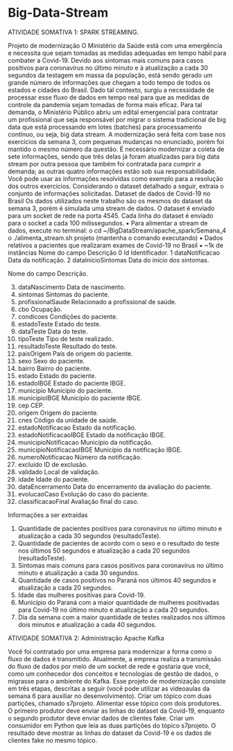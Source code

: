 # Big-Data-Stream
ATIVIDADE SOMATIVA 1: SPARK STREAMING.

Projeto de modernização
O Ministério da Saúde está com uma emergência e necessita que sejam tomadas as medidas adequadas em 
tempo hábil para combater a Covid-19. Devido aos sintomas mais comuns para casos positivos para 
coronavírus no último minuto e à atualização a cada 30 segundos da testagem em massa da população, está 
sendo gerado um grande número de informações que chegam a todo tempo de todos os estados e cidades 
do Brasil. Dado tal contexto, surgiu a necessidade de processar esse fluxo de dados em tempo real para que 
as medidas de controle da pandemia sejam tomadas de forma mais eficaz.
Para tal demanda, o Ministério Público abriu um edital emergencial para contratar um profissional que seja 
responsável por migrar o sistema tradicional de big data que está processando em lotes (batches) para 
processamento contínuo, ou seja, big data stream.
A modernização será feita com base nos exercícios da semana 3, com pequenas mudanças no enunciado, 
porém foi mantido o mesmo número da questão. É necessário modernizar a coleta de sete informações, 
sendo que três delas já foram atualizadas para big data stream por outra pessoa que também foi contratada 
para cumprir a demanda; as outras quatro informações estão sob sua responsabilidade. Você pode usar as 
informações resolvidas como exemplo para a resolução dos outros exercícios. Considerando o dataset
detalhado a seguir, extraia o conjunto de informações solicitadas.
Dataset de dados de Covid-19 no Brasil
Os dados utilizados neste trabalho são os mesmos do dataset da semana 3, porém é simulada uma stream
de dados. O dataset é enviado para um socket de rede na porta 4545. Cada linha do dataset é enviado para 
o socket a cada 100 milissegundos.
▪ Para alimentar a stream de dados, execute no terminal:
o cd ~/BigDataStream/apache_spark/Semana_4
o ./alimenta_stream.sh projeto (mantenha o comando executando)
▪ Dados relativos a pacientes que realizaram exames de Covid-19 no Brasil
▪ ~1k de instâncias
Nome do campo Descrição
0 Id Identificador.
1 dataNotificacao Data da notificação.
2 dataInicioSintomas Data do início dos sintomas.
 

Nome do campo Descrição. 

3. dataNascimento Data de nascimento. 
4. sintomas Sintomas do paciente.
5. profissionalSaude Relacionado a profissional de saúde.
6. cbo Ocupação.
7. condicoes Condições do paciente.
8. estadoTeste Estado do teste.
9. dataTeste Data do teste.
10. tipoTeste Tipo de teste realizado.
11. resultadoTeste Resultado do teste.
12. paisOrigem País de origem do paciente.
13. sexo Sexo do paciente.
14. bairro Bairro do paciente.
15. estado Estado do paciente.
16. estadoIBGE Estado do paciente IBGE.
17. municipio Município do paciente.
18. municipioIBGE Município do paciente IBGE.
19. cep CEP.
20. origem Origem do paciente.
21. cnes Código da unidade de saúde.
22. estadoNotificacao Estado da notificação.
23. estadoNotificacaoIBGE Estado da notificação IBGE.
24. municipioNotificacao Município da notificação.
25. municipioNotificacaoIBGE Município da notificação IBGE.
26. numeroNotificacao Número da notificação.
27. excluido ID de exclusão.
28. validado Local de validação.
29. idade Idade do paciente.
30. dataEncerramento Data do encerramento da avaliação do paciente.
31. evolucaoCaso Evolução do caso do paciente.
32. classificacaoFinal Avaliação final do caso.


Informações a ser extraídas
1. Quantidade de pacientes positivos para coronavírus no último minuto e atualização a cada 30 segundos 
(resultadoTeste).
3. Quantidade de pacientes de acordo com o sexo e o resultado do teste nos últimos 50 segundos e atualização 
a cada 20 segundos (resultadoTeste).
4. Sintomas mais comuns para casos positivos para coronavírus no último minuto e atualização a cada 30 
segundos.
6.  Quantidade de casos positivos no Paraná nos últimos 40 segundos e atualização a cada 20 segundos.
15. Idade das mulheres positivas para Covid-19.
16. Município do Paraná com a maior quantidade de mulheres positivadas para Covid-19 no último minuto e 
atualização a cada 20 segundos.
17. Dia da semana com a maior quantidade de testes realizados nos últimos dois minutos e atualização a cada 
40 segundos.










ATIVIDADE SOMATIVA 2: Administração Apache Kafka


Você foi contratado por uma empresa para modernizar a forma como o fluxo de dados é transmitido. Atualmente, a empresa realiza a transmissão do fluxo de dados por meio de um socket de rede e gostaria que você, como um conhecedor dos conceitos e tecnologias de gestão de dados, o migrasse para o ambiente do Kafka. Esse projeto de modernização consiste em três etapas, descritas a seguir (você pode utilizar as videoaulas da semana 6 para auxiliar no desenvolvimento).
Criar um tópico com duas partições, chamado s7projeto.
Alimentar esse tópico com dois produtores. O primeiro produtor deve enviar as linhas do dataset da Covid-19, enquanto o segundo produtor deve enviar dados de clientes fake.
Criar um consumidor em Python que leia as duas partições do tópico s7projeto. O resultado deve mostrar as linhas do dataset da Covid-19 e os dados de clientes fake no mesmo tópico.

